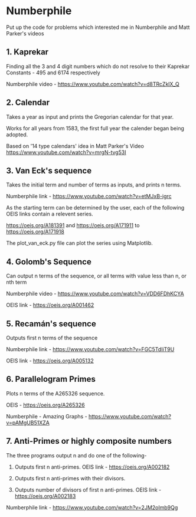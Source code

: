 # Numberphile
Put up the code for problems which interested me in Numberphile and Matt Parker's videos

## 1. Kaprekar

Finding all the 3 and 4 digit numbers which do not resolve to their Kaprekar Constants - 495 and 6174 respectively 

Numberphile video - https://www.youtube.com/watch?v=d8TRcZklX_Q

## 2. Calendar

Takes a year as input and prints the Gregorian calendar for that year.

Works for all years from 1583, the first full year the calender began being adopted.

Based on '14 type calendars' idea in Matt Parker's Video https://www.youtube.com/watch?v=mrgN-tvg53I

## 3. Van Eck's sequence

Takes the initial term and number of terms as inputs, and prints n terms.

Numberphile link - https://www.youtube.com/watch?v=etMJxB-igrc

As the starting term can be determined by the user, each of the following OEIS links contain a relevent series.

https://oeis.org/A181391 and https://oeis.org/A171911 to https://oeis.org/A171918

The plot_van_eck.py file can plot the series using Matplotlib.

## 4. Golomb's Sequence 

Can output n terms of the sequence, or all terms with value less than n, or nth term

Numberphile video - https://www.youtube.com/watch?v=VDD6FDhKCYA

OEIS link - https://oeis.org/A001462

## 5. Recamán's sequence

Outputs first n terms of the sequence

Numberphile link - https://www.youtube.com/watch?v=FGC5TdIiT9U

OEIS link - https://oeis.org/A005132

## 6. Parallelogram Primes

Plots n terms of the A265326 sequence.

OEIS - https://oeis.org/A265326

Numberphile - Amazing Graphs - https://www.youtube.com/watch?v=pAMgUB51XZA

## 7. Anti-Primes or highly composite numbers

The three programs output n and do one of the following- 

1. Outputs first n anti-primes. OEIS link - https://oeis.org/A002182

2. Outputs first n anti-primes with their divisors. 

3. Outputs number of divisors of first n anti-primes. OEIS link - https://oeis.org/A002183

Numberphile link - https://www.youtube.com/watch?v=2JM2oImb9Qg
